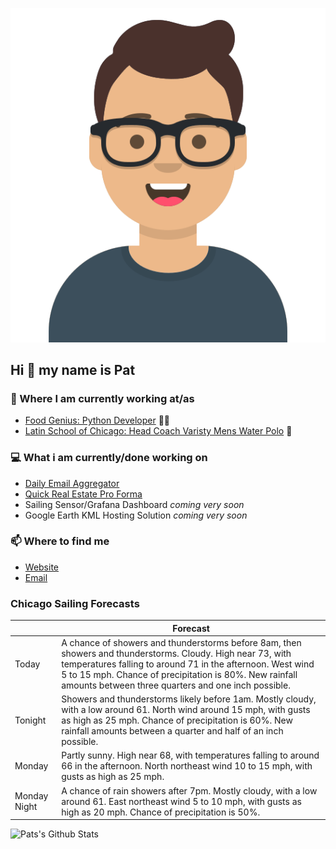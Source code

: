 [![Social banner for p-j-falconer](https://raw.githubusercontent.com/P-J-FALCONER/P-J-FALCONER/master/assets/avataaars.svg)](https://patfalconer.com/)
## Hi :wave: my name is Pat

### 💼 Where I am currently working at/as
- [Food Genius: Python Developer](https://getfoodgenius.com/) 🍔🐍
- [Latin School of Chicago: Head Coach Varisty Mens Water Polo](https://www.latinschool.org/) 🤽


### 💻 What i am currently/done working on
 - [Daily Email Aggregator](https://github.com/P-J-FALCONER/dott_daily_mail)
 - [Quick Real Estate Pro Forma](https://github.com/P-J-FALCONER/henry)
 - Sailing Sensor/Grafana Dashboard *coming very soon*
 - Google Earth KML Hosting Solution *coming very soon*

### 📫 Where to find me
 - [Website](https://patfalconer.com/)
 - [Email](mailto:patrick.j.falconer@gmail.com)


### Chicago Sailing Forecasts
|   | Forecast  |
|---|---|
| Today | A chance of showers and thunderstorms before 8am, then showers and thunderstorms. Cloudy. High near 73, with temperatures falling to around 71 in the afternoon. West wind 5 to 15 mph. Chance of precipitation is 80%. New rainfall amounts between three quarters and one inch possible. |
| Tonight | Showers and thunderstorms likely before 1am. Mostly cloudy, with a low around 61. North wind around 15 mph, with gusts as high as 25 mph. Chance of precipitation is 60%. New rainfall amounts between a quarter and half of an inch possible. |
| Monday | Partly sunny. High near 68, with temperatures falling to around 66 in the afternoon. North northeast wind 10 to 15 mph, with gusts as high as 25 mph. |
| Monday Night | A chance of rain showers after 7pm. Mostly cloudy, with a low around 61. East northeast wind 5 to 10 mph, with gusts as high as 20 mph. Chance of precipitation is 50%. |

![Pats's Github Stats](https://github-readme-stats.vercel.app/api?username=p-j-falconer&show_icons=true&theme=radical)
